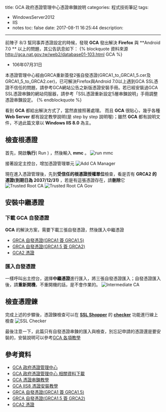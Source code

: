 title: GCA 政府憑證管理中心憑證串鍊說明
categories: 程式技術筆記
tags:
  - WindowsServer2012
  - IIS
  - notes
toc: false
date: 2017-08-11 16:25:44
description:
---

前陣子 8/3 幫同事弄憑證設定的時候，發現 **GCA** 發出解決 **Firefox** 與 **Android 7.0 ** 以上的問題，其公告訊息如下：
{% blockquote 資料來源 http://gca.nat.gov.tw/web2/database01-103.html GCA %}

- 106年07月31日

本憑證管理中心經由GRCA重新簽發2張自發憑證(GRCA1_to_GRCA1_5.cer及GRCA1_5_to_GRCA2.cer)，已可解決Firefox與Android 7.0以上遇到GCA SSL憑證不信任的問題，請參考GCA網站公告之新版憑證安裝手冊。若已經安裝過GCA SSL憑證串鍊的網站伺服器，請參考「SSL憑證重新設定5層串鍊說明」手冊調整憑證串鍊設定。
{% endblockquote %}
<!-- more -->

看到 **GCA** 都給出解決方式了，當然直接照著處理。 而且 **GCA** 很貼心，幾乎各種 **Web Server** 都有設定教學說明(是 step by step 說明喔)；雖然 **GCA** 都有說明文件，不過此篇文章以 **Windows IIS 8.0** 為主。

## 檢查根憑證

首先，開啟**執行**( Run ) ，然後輸入 **mmc** 。
![run mmc](https://lh3.googleusercontent.com/Zvrup1_vnO3faiPcJEcoR-IGWNyLlwS3B2YjSy9FeTArnbri7ztyY0V41F_xHzz6Mshr9lFg5kWa94LWc9IE-pvlpYaB2ybI32xjyNb32nDWrmPBqofrb_4z0utGKTiWafpvBMCEXWdTd925jYlPK2U1Ds5Vtt7UG45KdeVSxivuNCmItvfSm7WPThqke06JrcF9VO20BLO8P4cQG1I0A1FUHXtgC8WMVEMzo6FLuHyEwg8VGib0b2q8APrVZ6HsV6yTZEu1alpPXRtta_445L-2l3i0dQHE_xW1ZIeGixzkLMkOgJxSq49O23og33gtqYLu04QRs2dVZivIxDrXnfzJHf7vQzD0Q6PibTuag5aokiCYA93Zf9krp0EDLP1H3Q_HK3HlmNVvkIQF_eiN_GcirZU-471KapXe7xpKf8legAlfymPd76utCrLur6dhVrbcEerMLIem5Rbk1Z3zAJRV-7F0LI_Z_Y7dji8oEXvGfoYtfwAmJhNWeS28Uo4l1umujMZTzoDDE-HtIQ9KA10ktn3atOAUWxRN_664UU97iHqcNMpld5BrooSi8E6XBsEao315LDFpx7auZJJeNwF-UXOf-Dsp4EbCwrVM5Fm1DVlVWdt_0u2p5fwD7v1ixSS2QI2CEsWDAquOeMMB_GFR12ZpfkwaeNsvNNf3evvS-w=w456-h272-no)

接著設定主控台，增加憑證管理單元
![Add CA Manager](https://lh3.googleusercontent.com/azP6yYS98dW4wY3vp-_F9hx7BB8blGh1Wme1wQG28mQqRR4F1NqcKKLPdwhKRLzrWH39MM1q2MwDExG0XoU4Ygo9ModpR8FQ66PG3l6C2oWPHaIttrQJ6OCUXQy9EuF2pdMnlP2-u2BMtFQXytRdpFnkG7KASRyif25I7q51XOua30pVIkzRObo1By_E5-8T6eAX6MMLLcFaidEZ3PPZIVIGO1YGd1GATCfYgTuMN6k6Gq6LwyJLGq07STcZXKVKIStlgM-Io2W98lQvA7RGhXh5VWO3ZO5eYDwFuwcCuJDRaNXfCb9OavEDbZfjZ53ioKqinat0yuu756jopatyI6JGgRydFy6PIBtIODumlwKrcXo0S_rbWxDGUbeWquwrkEJrHELAW6JQNyLqN0autF48DEBKfEhIH4dFQu0EnrDobJyCCYnx8bHOHI94rOcdbTK49ky2dCnN5Ix_cBBvkHhqVPKRyIo-7BWBwRNj3dGRGUyqE-c1B5RKz7RuuevhEaaaDAycsCzjIXGXMsqGGkr0KZM2nbLC1Frz93rw-acB2iizqDYXXgbraQ33x-U-pvTCW-1WkQo7SMJFPfdnDpT5u-zB_eT6UkqBDWN6zIAgDx9aSm4-gS_rKjJ40_Ja9n2rh1LrZz2Rr4d4MCB8XhUlxRvyFKKAeS63J2t_fXfBlQ=w1104-h607-no)

現在進入憑證管理後，先到**受信任的根憑證授權單位**檢查，看是否有 **GRCA2 的憑證(到期日為 2037/12/31)** ，若是有這張憑證存在，請**刪除**它
![Trusted Root CA](https://lh3.googleusercontent.com/rxMgWIyMLIlOEzGWIXStULvjAnQRviQfC-E9cVLcc9raaqh8swP1UVzddbmGo5Q_i7s1HLBLFPel3wH6Q342FYxhRgXBI3zkdYPxXXxd3WnUhWJrl98w7Ms0MkF-McrVc7EUfkCNtvO-lPntnPFvRfgshhPXNB-xfNaGyDkYsj6x484QLG0Qt2xQFDwPyb7Q7pMi0mreMIx4VTnwvzmVszboYitzRR--cDqY5xBGAd34pBDP5MRWO0pFTf3LqvbQoGOvvryDCpvK8iapnsIi3B5kkDNaBers5YlC7IYl-5nRrXh4j7DfukDz-X4iOR_vfAvmbdKrP9flY35KErggKAKjbmOnvfTLsqTGStpdI28DSSD9H00ELct1i_1xIi2E0Gu-8-ktg_Rf79BO_B8HPCpGVaUtEq2ZnLQj_j_3kfI1J2S5Ax-a6anrDcGZFcEga0OB4KWZ2KCEUuin0l7DcxsobHrwU7-NQ0W3QhbcQC9srd6t9cNmBh_jyjEOWkIx7KSfJYPsTyqr2QoqabLaP7l5Ot5OI9hqjF1ClBgstcJQtWhE2TAm5Hx50TIS9G0UsG_2CyAlnIJFJOhNV0OjL3Ul6EkgZ0fUbsct0Bj4OfbwLznc2MFbQVHwJP693W9_uOvg_E1v-GjhNcOzKbyl1A7jNkJrTkW4b71m1PjlJMjSgg=w369-h311-no)
![Trusted Root CA Gov](https://lh3.googleusercontent.com/ZSeNkVFYnGpyIbbDx_XdORWHaN9y8lS2CYKuBMMs-au0Dj6jE50M_XAk02R1-F7XoSZpmOiHirco1wQ2qK-uqcjrFm2d-RtdoC7-D1i2WwABvmRxQVtX6-JcYHsho-SOcUN1aelRviMMUac-VZJNB7kAZBzRCD4g0o9SU1iNLI9QF8xEgkUUaCJTkXG_MlGT_MyWKSyRlgUX7Ci1Arpg9USkd-qM7VWLZKIPc8Dw89n1PK0TtybaZFOoQpGd7ojJyWkIhp9IoWoP4RW3uhn5bKZjirjJHcvucmGtXH99YJpCS0tFnHZ5txp6kWeA7E_-dEuICUdfDlZyVuICgEQ_yaxqmdpCxGvpilAMyh5L1TE0RyMKR_oZCE-yowBpZS4a3ibgVwlmbzcnZ2nWB6q9KkeOGBf4Z0sxkMXCQEpXoQVC-ZBJbNB6mTkquu_XByrkYim_BEucCut9BVGHIoSTWrWS44AciVjxY74BR_jnjXjUfPBlMNKJrSlqdMPcEWFOp5O2xw78nS_6rE2pvbp2HulUTiL758ietZs86QfG4K8TTNBuR75wPDUe6CHLSUMrajdU80YtCJSUpBdn9eFgV_i3vDWVVYDpO90MLB3HHFOF-GenAjpfAlqE0ipJZIfytyk4vsK0ATtFwchn2HTwOIX_wb9cBQ_xPsaWjXFDEQC_qg=w810-h389-no)

## 安裝中繼憑證

### 下載 GCA 自發憑證
**GCA** 的解決方案，需要下載三張自發憑證，然後匯入中繼憑證
- [GRCA 自發憑證(GRCA1 簽 GRCA1.5)][6]
- [GRCA 自發憑證(GRCA1.5 簽 GRCA2)][7]
- [GCA2 憑證][8]

### 匯入自發憑證
一樣呼叫出主控台，選擇**中繼憑證**進行匯入，將三張自發憑證匯入；自發憑證匯入後，請**重新開機**，不重開機的話，是不會作業的。
![Intermediate CA](https://lh3.googleusercontent.com/Cx8DcNdkN00Gkmau_P8H64HiDPlk2wKTKhEz9vds_Sb8jisUZF1yJeHTm0a2K7oCfqJiQKeMUZSoiN8lckWMBHpNJBprH-PQF1IjEnoQaBF-xUm2ftljWhxBWxx_JQ1m6unxbxYrjEPoMnWDYUES87SWWoUfeUOZXfSY5zeLAeLdRfpD-6B_Zj8t849c_5PasJmF1_rCCcwfIMPEFaiCynX22wdJr0noU4zRDn8NZUSUridamyXrQykQjiq_7I4G8ipNAmUVHnypBy2ySExKN6n-LTEdpBw8_SKcFIItMgQPX-UmQWvy0p1CQWuI2lS8A-9gOOmzq8qLAxpZ_IaE4TQ89TPhd7GwYwBRi0mjWX1po7m7Jn1jglWOH0GcdJuG3iCjiu8-XIEQVFxkMhAC-CnFprML7txj0fWZz0i_i0cggi7wIgLvpCCjjzAAxVjOwagO_X5wuUKU2aCYnmB7S45UcRNk0cyCgeDC91iiNTYrVJpSGpgOmj4fua3X_QYaAdED4OLT1_OUQy4Gpp_oFqbIgwERqhyu_tf-zkvtixeGEwDsEjzHPNCCLQGIHD8x66Hi3WbJMyPeJM1-PhF0msQ3mmn3TWpLbVml7C9yuRNBsbbKm7K0JjlPaGUSU10HhoawcVFjtxjzachbJIXkpUh5fODFq06BZSCLhtcNNV24wA=w313-h240-no)


## 檢查憑證鍊
完成上述的步驟後，憑證鍊檢查可以在 **[SSL Shopper][1]** 的 **[checker][1]** 功能進行線上檢查
![SSL Checker](https://lh3.googleusercontent.com/81EpzD5R9_mmaNKbq2VgMdi9rjKqPW6UKGf7VftQEsLATcmAt5csSxrZf_A_GudNU2FUBCo4jH97aBf49kuBH4zCG7UXUm5lpSPTluxMzEruZMNjMD3GRbNkFRV3MBeyl3wUFyyBbJBGnoSDQHqI99UePb1ubJH3aFooEJw6K3HWmUwx2b2_ZO46JBTjEtNfKbz0-S_N2JBim5SOEzlVNVKqKIFYoRR9gtepkU1btPjiAHaIdw5d0p49MEEyUrRSfZmPqRH5T4152GjL5mJEVztUredGVYhgxy-Fupdgc93DL_QoWMtTfwoJzx1RRtTpKB1GPMMoCYeCFmE4YtjPD7NhWQ4mHKMb28FIwx62gO8xY0oummuenw2IoyAuSSJ5NpuzkhYqQMinOtCiKASAV0KHMKzgpOJBzOtIFU-vOFEWKtp-6Atv4zpKV2yzv1Vv6ZSM-eyhWgntZUftHhtnamS0quPd_dd0TDdIErqbFL0VB9mTUHhzXngBGJFZmdQWPmPFNFdd093qfYF5qOKt7Encn8gnI4m0mdM9iWSTTMlob6iimP916gDICeHGNYl6RxJZJe82jbeIfnXUAIegbu_S3wZRQfyRIxJlrzEzKgdehKX-NW968izTOUWMft5oNNT0nhzSyAKinfnXJWqidra5O7cx6hQ_Em6rRsCcYAS0-w=w387-h607-no)

最後注意一下，此篇只有自發憑證串鍊的匯入與檢查，別忘記申請的憑證還是要安裝的，安裝說明可以參考[GCA 各項教學][3]

## 參考資料
- [GCA 政府憑證管理中心][2]
- [GCA 政府憑證管理中心 相關資料下載][3]
- [GCA 憑證串鍊教學][4]
- [GCA IIS8 憑證安裝教學][5]
- [GRCA 自發憑證(GRCA1 簽 GRCA1.5)][6]
- [GRCA 自發憑證(GRCA1.5 簽 GRCA2)][7]
- [GCA2 憑證][8]

[1]: https://www.sslshopper.com/ssl-checker.html
[2]: https://gca.nat.gov.tw/web2/index.html
[3]: https://gca.nat.gov.tw/web2/form02.html
[4]: https://gca.nat.gov.tw/download/GCA_SSL_Reset_5LayerChain.pdf
[5]: https://gca.nat.gov.tw/download/GCA_Windows_IIS8_CSR_and_INSTALL.pdf
[6]: http://grca.nat.gov.tw/repository/Certs/GRCA1_to_GRCA1_5.cer
[7]: http://grca.nat.gov.tw/repository/Certs/GRCA1_5_to_GRCA2.cer
[8]: http://gca.nat.gov.tw/repository/Certs/GCA2.cer